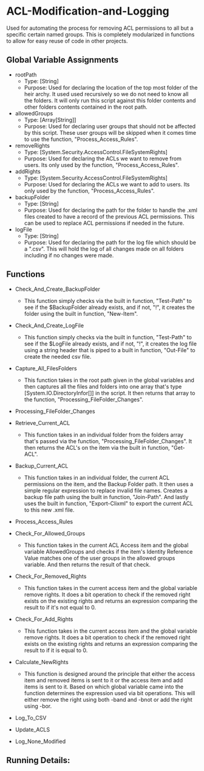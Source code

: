 # ACL-Modification-and-Logging
Used for automating the process for removing ACL permissions to all but a specific certain named groups. This is completely modularized in functions to allow for easy reuse of code in other projects.

## Global Variable Assignments
- rootPath
    - Type: [String]
    - Purpose:
        Used for declaring the location of the top most folder of the heir archy. It used used recursively so we do not need to know all the folders. It will only run this script against this folder contents and other folders contents contained in the root path.
- allowedGroups
    - Type: [Array[String]]
    - Purpose:
        Used for declaring user groups that should not be affected by this script. These user groups will be skipped when it comes time to use the function, "Process_Access_Rules".
- removeRights
    - Type: [System.Security.AccessControl.FileSystemRights]
    - Purpose:
    Used for declaring the ACLs we want to remove from users. Its only used by the function, "Process_Access_Rules".
- addRights
    - Type: [System.Security.AccessControl.FileSystemRights]
    - Purpose:
    Used for declaring the ACLs we want to add to users. Its only used by the function, "Process_Access_Rules".
- backupFolder
    - Type: [String]
    - Purpose:
    Used for declaring the path for the folder to handle the .xml files created to have a record of the previous ACL permissions. This can be used to replace ACL permissions if needed in the future.
- logFile
    - Type: [String]
    - Purpose:
    Used for declaring the path for the log file which should be a ".csv". This will hold the log of all changes made on all folders including if no changes were made.

## Functions
- Check_And_Create_BackupFolder
    - This function simply checks via the built in function, "Test-Path" to see if the $BackupFolder already exists, and if not, "!", it creates the folder using the built in function, "New-Item".

- Check_And_Create_LogFile
    - This function simply checks via the built in function, "Test-Path" to see if the $LogFile already exists, and if not, "!", it creates the log file using a string header that is piped to a built in function, "Out-File" to create the needed csv file.

- Capture_All_FilesFolders
    - This function takes in the root path given in the global variables and then captures all the files and folders into one array that's type [System.IO.DirectoryInfor[]] in the script. It then returns that array to the function, "Processing_FileFolder_Changes".

- Processing_FileFolder_Changes
- Retrieve_Current_ACL
    - This function takes in an individual folder from the folders array that's passed via the function, "Processing_FileFolder_Changes". It then returns the ACL's on the item via the built in function, "Get-ACL".

- Backup_Current_ACL
    - This function takes in an individual folder, the current ACL permissions on the item, and the Backup Folder path. It then uses a simple regular expression to replace invalid file names. Creates a backup file path using the built in function, "Join-Path". And lastly uses the built in function, "Export-Clixml" to export the current ACL to this new .xml file.

- Process_Access_Rules
- Check_For_Allowed_Groups
    - This function takes in the current ACL Access item and the global variable AllowedGroups and checks if the item's Identity Reference Value matches one of the user groups in the allowed groups variable. And then returns the result of that check.

- Check_For_Removed_Rights
    - This function takes in the current access item and the global variable remove rights. It does a bit operation to check if the removed right exists on the existing rights and returns an expression comparing the result to if it's not equal to 0. 

- Check_For_Add_Rights
    - This function takes in the current access item and the global variable remove rights. It does a bit operation to check if the removed right exists on the existing rights and returns an expression comparing the result to if it is equal to 0. 

- Calculate_NewRights
    - This function is designed around the principle that either the access item and removed items is sent to it or the access item and add items is sent to it. Based on which global variable came into the function determines the expression used via bit operations. This will either remove the right using both -band and -bnot or add the right using -bor.
    
- Log_To_CSV
- Update_ACLS
- Log_None_Modified

## Running Details: